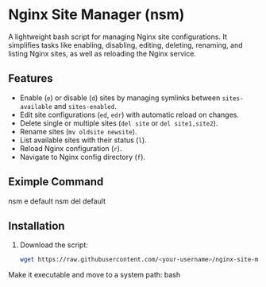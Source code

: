 # Nginx Site Manager (nsm)

A lightweight bash script for managing Nginx site configurations. It simplifies tasks like enabling, disabling, editing, deleting, renaming, and listing Nginx sites, as well as reloading the Nginx service.

## Features
- Enable (`e`) or disable (`d`) sites by managing symlinks between `sites-available` and `sites-enabled`.
- Edit site configurations (`ed`, `edr`) with automatic reload on changes.
- Delete single or multiple sites (`del site` or `del site1,site2`).
- Rename sites (`mv oldsite newsite`).
- List available sites with their status (`l`).
- Reload Nginx configuration (`r`).
- Navigate to Nginx config directory (`f`).

## Eximple Command
nsm e default
nsm del default

## Installation
1. Download the script:
   ```bash
   wget https://raw.githubusercontent.com/<your-username>/nginx-site-manager/main/nsm

Make it executable and move to a system path:
bash

